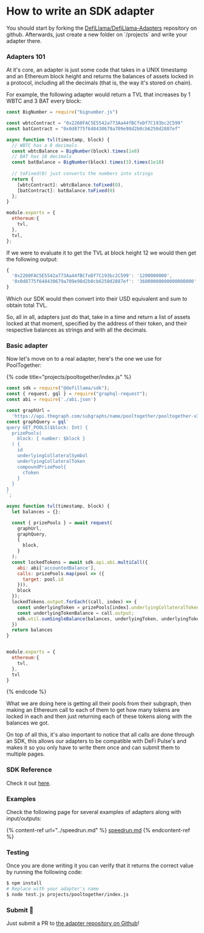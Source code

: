 # How to write an SDK adapter

You should start by forking the [DefiLlama/DefiLlama-Adapters](https://github.com/DefiLlama/DefiLlama-Adapters) repository on github. Afterwards, just create a new folder on \`/projects\` and write your adapter there.

### Adapters 101

At it's core, an adapter is just some code that takes in a UNIX timestamp and an Ethereum block height and returns the balances of assets locked in a protocol, including all the decimals (that is, the way it's stored on chain).

For example, the following adapter would return a TVL that increases by 1 WBTC and 3 BAT every block:

```javascript
const BigNumber = require("bignumber.js")

const wbtcContract = "0x2260FAC5E5542a773Aa44fBCfeDf7C193bc2C599"
const batContract = "0x0d8775f648430679a709e98d2b0cb6250d2887ef"

async function tvl(timestamp, block) {
  // WBTC has a 8 decimals
  const wbtcBalance = BigNumber(block).times(1e8)
  // BAT has 18 decimals
  const batBalance = BigNumber(block).times(3).times(1e18)
  
  // toFixed(0) just converts the numbers into strings
  return { 
    [wbtcContract]: wbtcBalance.toFixed(0),
    [batContract]: batBalance.toFixed(0)
  };
}

module.exports = {
  ethereum:{
    tvl,
  },
  tvl,
};
```

If we were to evaluate it to get the TVL at block height 12 we would then get the following output:

```javascript
{
  '0x2260FAC5E5542a773Aa44fBCfeDf7C193bc2C599': '1200000000',
  '0x0d8775f648430679a709e98d2b0cb6250d2887ef': '36000000000000000000'
}
```

Which our SDK would then convert into their USD equivalent and sum to obtain total TVL.

So, all in all, adapters just do that, take in a time and return a list of assets locked at that moment, specified by the address of their token, and their respective balances as strings and with all the decimals.

### Basic adapter

Now let's move on to a real adapter, here's the one we use for PoolTogether:

{% code title="projects/pooltogether/index.js" %}
```javascript
const sdk = require("@defillama/sdk");
const { request, gql } = require("graphql-request");
const abi = require('./abi.json')

const graphUrl =
  'https://api.thegraph.com/subgraphs/name/pooltogether/pooltogether-v3_1_0';
const graphQuery = gql`
query GET_POOLS($block: Int) {
  prizePools(
    block: { number: $block }
  ) {
    id
    underlyingCollateralSymbol
    underlyingCollateralToken
    compoundPrizePool{
      cToken
    }
  }
}
`;

async function tvl(timestamp, block) {
  let balances = {};

  const { prizePools } = await request(
    graphUrl,
    graphQuery,
    {
      block,
    }
  );
  const lockedTokens = await sdk.api.abi.multiCall({
    abi: abi['accountedBalance'],
    calls: prizePools.map(pool => ({
      target: pool.id
    })),
    block
  });
  lockedTokens.output.forEach((call, index) => {
    const underlyingToken = prizePools[index].underlyingCollateralToken;
    const underlyingTokenBalance = call.output;
    sdk.util.sumSingleBalance(balances, underlyingToken, underlyingTokenBalance);
  })
  return balances
}


module.exports = {
  ethereum:{
    tvl,
  },
  tvl
}
```
{% endcode %}

What we are doing here is getting all their pools from their subgraph, then making an Ethereum call to each of them to get how many tokens are locked in each and then just returning each of these tokens along with the balances we got.

On top of all this, it's also important to notice that all calls are done through an SDK, this allows our adapters to be compatible with DeFi Pulse's and makes it so you only have to write them once and can submit them to multiple pages.

### SDK Reference

Check it out [here](https://github.com/ConcourseOpen/DeFi-Pulse-Adapters/blob/master/docs/sdk.md).

### Examples

Check the following page for several examples of adapters along with input/outputs:

{% content-ref url="../speedrun.md" %}
[speedrun.md](../speedrun.md)
{% endcontent-ref %}

### Testing

Once you are done writing it you can verify that it returns the correct value by running the following code:

```bash
$ npm install
# Replace with your adapter's name
$ node test.js projects/pooltogether/index.js 
```

### Submit 🎉

Just submit a PR to [the adapter repository on Github](https://github.com/DefiLlama/DefiLlama-Adapters)! 
